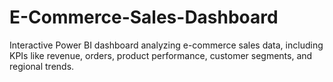 # E-Commerce-Sales-Dashboard
Interactive Power BI dashboard analyzing e-commerce sales data, including KPIs like revenue, orders, product performance, customer segments, and regional trends.
